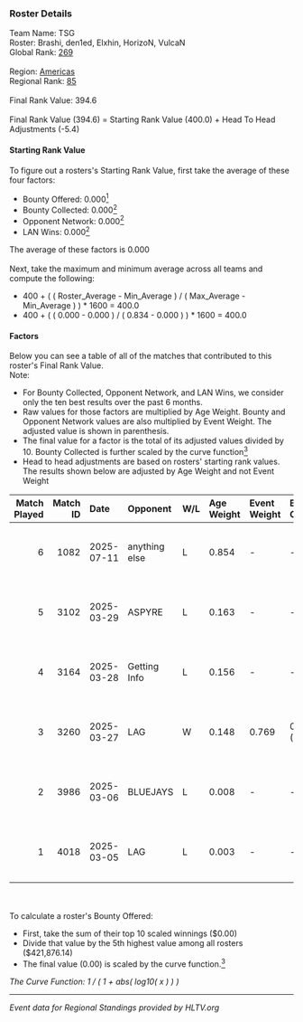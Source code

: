 ### Roster Details<br />
Team Name: TSG<br />
Roster: Brashi, den1ed, Elxhin, HorizoN, VulcaN<br />
Global Rank: [269](../../standings_global_2025_09_01.md)<br />
<br />
Region: [Americas]( ../../standings_americas_2025_09_01.md)<br />
Regional Rank: [85]( ../../standings_americas_2025_09_01.md)<br />
<br />
Final Rank Value:  394.6<br />
<br />
Final Rank Value (394.6) = Starting Rank Value (400.0) + Head To Head Adjustments (-5.4)<br />

#### Starting Rank Value<br />
To figure out a rosters's Starting Rank Value, first take the average of these four factors:<br />
- Bounty Offered: 0.000[<sup>1</sup>](#table2)
- Bounty Collected: 0.000[<sup>2</sup>](#table1)
- Opponent Network: 0.000[<sup>2</sup>](#table1)
- LAN Wins: 0.000[<sup>2</sup>](#table1)

The average of these factors is 0.000<br />
<br />
Next, take the maximum and minimum average across all teams and compute the following:<br />
- 400 + ( ( Roster_Average - Min_Average ) / ( Max_Average - Min_Average ) ) * 1600 = 400.0
- 400 + ( ( 0.000 - 0.000 ) / ( 0.834 - 0.000 ) ) * 1600 = 400.0


#### Factors<br />
Below you can see a table of all of the matches that contributed to this roster's Final Rank Value.<br />
Note:<br />

- For Bounty Collected, Opponent Network, and LAN Wins, we consider only the ten best results over the past 6 months.
- Raw values for those factors are multiplied by Age Weight. Bounty and Opponent Network values are also multiplied by Event Weight. The adjusted value is shown in parenthesis.
- The final value for a factor is the total of its adjusted values divided by 10. Bounty Collected is further scaled by the curve function[<sup>3</sup>](#curveFunction)
- Head to head adjustments are based on rosters' starting rank values. The results shown below are adjusted by Age Weight and not Event Weight
<span id="table1"></span><br />


| Match Played | Match ID | Date       | Opponent      | W/L | Age Weight | Event Weight | Bounty Collected | Opponent Network | LAN Wins  | H2H Adj. | Roster                                  |
| -: | -: | :- | :- | :- | :- | :- | :- | :- | :- | -: | :- |
|            6 |     1082 | 2025-07-11 | anything else | L   | 0.854      | -            | -                | -                | -         |    -6.53 | Brashi, chante, den1ed, HorizoN, VulcaN |
|            5 |     3102 | 2025-03-29 | ASPYRE        | L   | 0.163      | -            | -                | -                | -         |    -1.07 | Brashi, den1ed, Elxhin, HorizoN, VulcaN |
|            4 |     3164 | 2025-03-28 | Getting Info  | L   | 0.156      | -            | -                | -                | -         |    -0.51 | Brashi, den1ed, Elxhin, HorizoN, VulcaN |
|            3 |     3260 | 2025-03-27 | LAG           | W   | 0.148      | 0.769        | 0.000 (0.000)    | 0.001 (0.000)    | 0 (0.000) |     2.75 | Brashi, den1ed, Elxhin, HorizoN, VulcaN |
|            2 |     3986 | 2025-03-06 | BLUEJAYS      | L   | 0.008      | -            | -                | -                | -         |    -0.01 | Brashi, den1ed, Elxhin, HorizoN, VulcaN |
|            1 |     4018 | 2025-03-05 | LAG           | L   | 0.003      | -            | -                | -                | -         |    -0.04 | Brashi, den1ed, Elxhin, HorizoN, VulcaN |

<br />
<span id="table2"></span><br />
To calculate a roster's Bounty Offered:<br />

- First, take the sum of their top 10 scaled winnings ($0.00)
- Divide that value by the 5th highest value among all rosters ($421,876.14)
- The final value (0.00) is scaled by the curve function.[<sup>3</sup>](#curveFunction)

<span id="curveFunction"></span>_The Curve Function: 1 / ( 1 + abs( log10( x ) ) )_<br />

---
_Event data for Regional Standings provided by HLTV.org_<br />
